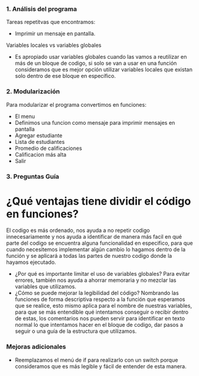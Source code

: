 ### 1. Análisis del programa
Tareas repetitvas que encontramos:
- Imprimir un mensaje en pantalla.

Variables locales vs variables globales
- Es apropiado usar variables globales cuando las vamos a reutilizar en más de un bloque de codigo, si solo se van a usar en una función consideramos que es mejor opción utilizar variables locales que existan solo dentro de ese bloque en específico.

### 2. Modularización
Para modularizar el programa convertimos en funciones:
- El menu
- Definimos una funcion como mensaje para imprimir mensajes en pantalla
- Agregar estudiante
- Lista de estudiantes
- Promedio de calificaciones
- Calificacion más alta
- Salir

### 3. Preguntas Guía
# ¿Qué ventajas tiene dividir el código en funciones?
El codigo es más ordenado, nos ayuda a no repetir codigo innecesariamente y nos ayuda a identificar de manera más facil en qué parte del codigo se encuentra alguna funcionalidad en especifico, para que cuando necesitemos implementar algún cambio lo hagamos dentro de la función y se aplicará a todas las partes de nuestro codigo donde la hayamos ejecutado.
- ¿Por qué es importante limitar el uso de variables globales?
Para evitar errores, también nos ayuda a ahorrar memoraria y no mezclar las variables que utilizamos.
- ¿Cómo se puede mejorar la legibilidad del código?
Nombrando las funciones de forma descriptiva respecto a la función que esperamos que se realice, esto mismo aplica para el nombre de nuestras variables, para que se más entendible qué intentamos conseguir o recibir dentro de estas, los comentarios nos pueden servir para identificar en texto normal lo que intentamos hacer en el bloque de codigo, dar pasos a seguir o una guía de la estructura que utilizamos.

### Mejoras adicionales
- Reemplazamos el menú de if para realizarlo con un switch porque consideramos que es más legible y fácil de entender de esta manera.
